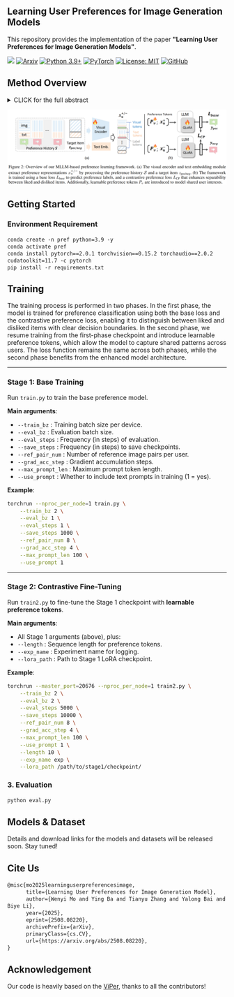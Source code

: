 ## Learning User Preferences for Image Generation Models

This repository provides the implementation of the paper **"Learning User Preferences for Image Generation Models"**.


<a href='https://learn-user-pref.github.io/'><img src='https://img.shields.io/badge/Project-Page-green'></a>
[![Arxiv](https://img.shields.io/badge/ArXiv-2508.08220-orange.svg)](https://arxiv.org/abs/2508.08220) 
[![Python 3.9+](https://img.shields.io/badge/python-3.9+-blue.svg)](https://www.python.org/downloads/)
[![PyTorch](https://img.shields.io/badge/PyTorch-2.0+-red.svg)](https://pytorch.org/)
[![License: MIT](https://img.shields.io/badge/License-MIT-yellow.svg)](LICENSE)
[![GitHub](https://img.shields.io/github/stars/Mowenyii/learn-user-pref?style=social)](https://github.com/Mowenyii/learn-user-pref)







##  Method Overview

<details><summary>CLICK for the full abstract</summary>

User preference prediction requires a comprehensive and accurate understanding of individual tastes. This includes both surface-level attributes, such as color and style, and deeper content-related aspects, such as themes and composition. However, existing methods typically rely on general human preferences or assume static user profiles, often neglecting individual variability and the dynamic, multifaceted nature of personal taste.   

To address these limitations, we propose an approach built upon Multimodal Large Language Models, introducing contrastive preference loss and preference tokens to learn personalized user preferences from historical interactions. The contrastive preference loss is designed to effectively distinguish between user "likes" and "dislikes", while the learnable preference tokens capture shared interest representations among existing users, enabling the model to activate group-specific preferences and enhance consistency across similar users. 

Extensive experiments demonstrate our model outperforms other methods in preference prediction accuracy, effectively identifying users with similar aesthetic inclinations and providing more precise guidance for generating images that align with individual tastes.
</details>



![learn-user-pref](docs/method1.png)




## Getting Started

### Environment Requirement 
```shell
conda create -n pref python=3.9 -y
conda activate pref
conda install pytorch==2.0.1 torchvision==0.15.2 torchaudio==2.0.2 cudatoolkit=11.7 -c pytorch
pip install -r requirements.txt
```





## Training

The training process is performed in two phases.  In the first phase, the model is trained for preference classification using both the base loss and the contrastive preference loss, enabling it to distinguish between liked and disliked items with clear decision boundaries.  In the second phase, we resume training from the first-phase checkpoint and introduce learnable preference tokens, which allow the model to capture shared patterns across users.  The loss function remains the same across both phases, while the second phase benefits from the enhanced model architecture.

---

### **Stage 1: Base Training**

Run `train.py` to train the base preference model.

**Main arguments**:

* `--train_bz` : Training batch size per device.
* `--eval_bz` : Evaluation batch size.
* `--eval_steps` : Frequency (in steps) of evaluation.
* `--save_steps` : Frequency (in steps) to save checkpoints.
* `--ref_pair_num` : Number of reference image pairs per user.
* `--grad_acc_step` : Gradient accumulation steps.
* `--max_prompt_len` : Maximum prompt token length.
* `--use_prompt` : Whether to include text prompts in training (1 = yes).

**Example**:

```bash
torchrun --nproc_per_node=1 train.py \
    --train_bz 2 \
    --eval_bz 1 \
    --eval_steps 1 \
    --save_steps 1000 \
    --ref_pair_num 8 \
    --grad_acc_step 4 \
    --max_prompt_len 100 \
    --use_prompt 1
```

---

### **Stage 2: Contrastive Fine-Tuning**

Run `train2.py` to fine-tune the Stage 1 checkpoint with **learnable preference tokens**.

**Main arguments**:

* All Stage 1 arguments (above), plus:
* `--length` : Sequence length for preference tokens.
* `--exp_name` : Experiment name for logging.
* `--lora_path` : Path to Stage 1 LoRA checkpoint.

**Example**:

```bash
torchrun --master_port=20676 --nproc_per_node=1 train2.py \
    --train_bz 2 \
    --eval_bz 2 \
    --eval_steps 5000 \
    --save_steps 10000 \
    --ref_pair_num 8 \
    --grad_acc_step 4 \
    --max_prompt_len 100 \
    --use_prompt 1 \
    --length 10 \
    --exp_name exp \
    --lora_path /path/to/stage1/checkpoint/
```

### 3. Evaluation

```bash
python eval.py
```


## Models & Dataset

Details and download links for the models and datasets will be released soon. Stay tuned!


##  Cite Us
```
@misc{mo2025learninguserpreferencesimage,
      title={Learning User Preferences for Image Generation Model}, 
      author={Wenyi Mo and Ying Ba and Tianyu Zhang and Yalong Bai and Biye Li},
      year={2025},
      eprint={2508.08220},
      archivePrefix={arXiv},
      primaryClass={cs.CV},
      url={https://arxiv.org/abs/2508.08220}, 
}
```



##  Acknowledgement

Our code is heavily based on the [ViPer](https://github.com/EPFL-VILAB/ViPer), thanks to all the contributors!